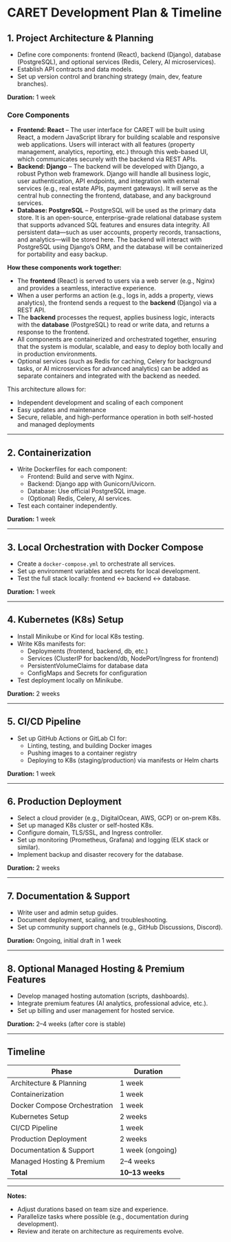 # CARET Development Plan & Timeline

## 1. Project Architecture & Planning
- Define core components: frontend (React), backend (Django), database (PostgreSQL), and optional services (Redis, Celery, AI microservices).
- Establish API contracts and data models.
- Set up version control and branching strategy (main, dev, feature branches).

**Duration:** 1 week

### Core Components
- **Frontend: React** – The user interface for CARET will be built using React, a modern JavaScript library for building scalable and responsive web applications. Users will interact with all features (property management, analytics, reporting, etc.) through this web-based UI, which communicates securely with the backend via REST APIs.
- **Backend: Django** – The backend will be developed with Django, a robust Python web framework. Django will handle all business logic, user authentication, API endpoints, and integration with external services (e.g., real estate APIs, payment gateways). It will serve as the central hub connecting the frontend, database, and any background services.
- **Database: PostgreSQL** – PostgreSQL will be used as the primary data store. It is an open-source, enterprise-grade relational database system that supports advanced SQL features and ensures data integrity. All persistent data—such as user accounts, property records, transactions, and analytics—will be stored here. The backend will interact with PostgreSQL using Django’s ORM, and the database will be containerized for portability and easy backup.

**How these components work together:**
- The **frontend** (React) is served to users via a web server (e.g., Nginx) and provides a seamless, interactive experience.
- When a user performs an action (e.g., logs in, adds a property, views analytics), the frontend sends a request to the **backend** (Django) via a REST API.
- The **backend** processes the request, applies business logic, interacts with the **database** (PostgreSQL) to read or write data, and returns a response to the frontend.
- All components are containerized and orchestrated together, ensuring that the system is modular, scalable, and easy to deploy both locally and in production environments.
- Optional services (such as Redis for caching, Celery for background tasks, or AI microservices for advanced analytics) can be added as separate containers and integrated with the backend as needed.

This architecture allows for:
- Independent development and scaling of each component
- Easy updates and maintenance
- Secure, reliable, and high-performance operation in both self-hosted and managed deployments

---

## 2. Containerization
- Write Dockerfiles for each component:
  - Frontend: Build and serve with Nginx.
  - Backend: Django app with Gunicorn/Uvicorn.
  - Database: Use official PostgreSQL image.
  - (Optional) Redis, Celery, AI services.
- Test each container independently.

**Duration:** 1 week

---

## 3. Local Orchestration with Docker Compose
- Create a `docker-compose.yml` to orchestrate all services.
- Set up environment variables and secrets for local development.
- Test the full stack locally: frontend ↔ backend ↔ database.

**Duration:** 1 week

---

## 4. Kubernetes (K8s) Setup
- Install Minikube or Kind for local K8s testing.
- Write K8s manifests for:
  - Deployments (frontend, backend, db, etc.)
  - Services (ClusterIP for backend/db, NodePort/Ingress for frontend)
  - PersistentVolumeClaims for database data
  - ConfigMaps and Secrets for configuration
- Test deployment locally on Minikube.

**Duration:** 2 weeks

---

## 5. CI/CD Pipeline
- Set up GitHub Actions or GitLab CI for:
  - Linting, testing, and building Docker images
  - Pushing images to a container registry
  - Deploying to K8s (staging/production) via manifests or Helm charts

**Duration:** 1 week

---

## 6. Production Deployment
- Select a cloud provider (e.g., DigitalOcean, AWS, GCP) or on-prem K8s.
- Set up managed K8s cluster or self-hosted K8s.
- Configure domain, TLS/SSL, and Ingress controller.
- Set up monitoring (Prometheus, Grafana) and logging (ELK stack or similar).
- Implement backup and disaster recovery for the database.

**Duration:** 2 weeks

---

## 7. Documentation & Support
- Write user and admin setup guides.
- Document deployment, scaling, and troubleshooting.
- Set up community support channels (e.g., GitHub Discussions, Discord).

**Duration:** Ongoing, initial draft in 1 week

---

## 8. Optional Managed Hosting & Premium Features
- Develop managed hosting automation (scripts, dashboards).
- Integrate premium features (AI analytics, professional advice, etc.).
- Set up billing and user management for hosted service.

**Duration:** 2–4 weeks (after core is stable)

---

## Timeline

| Phase                        | Duration         |
|------------------------------|------------------|
| Architecture & Planning      | 1 week           |
| Containerization             | 1 week           |
| Docker Compose Orchestration | 1 week           |
| Kubernetes Setup             | 2 weeks          |
| CI/CD Pipeline               | 1 week           |
| Production Deployment        | 2 weeks          |
| Documentation & Support      | 1 week (ongoing) |
| Managed Hosting & Premium    | 2–4 weeks        |
| **Total**                    | **10–13 weeks**  |

---

**Notes:**
- Adjust durations based on team size and experience.
- Parallelize tasks where possible (e.g., documentation during development).
- Review and iterate on architecture as requirements evolve.
